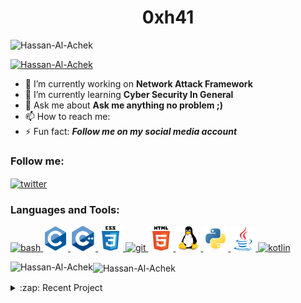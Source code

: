 <h1 align="center">0xh41</h1>

<p align="left"> <img src="https://komarev.com/ghpvc/?username=Hassan-Al-Achek&label=Profile%20views&color=1c1c1c&style=flat" alt="Hassan-Al-Achek" /> </p>
<p align="left"> <a href="https://github.com/ryo-ma/github-profile-trophy"><img src="https://github-profile-trophy.vercel.app/?username=Hassan-Al-Achek&theme=dracula&row=1&column=5" alt="Hassan-Al-Achek" /></a> </p>

- 🔭 I’m currently working on **Network Attack Framework**
- 🌱 I’m currently learning **Cyber Security In General**
- 💬 Ask me about **Ask me anything no problem ;)**
- 📫 How to reach me: 
- ⚡ Fun fact: ***Follow me on  my social media account***


<h3 align="left">Follow me:</h3>
<p align="left">
<a href="#" target="blank"><img align="center" src="https://cdn.jsdelivr.net/npm/simple-icons@3.0.1/icons/twitter.svg" alt="twitter" height="30" width="40" /></a>
</p>

<h3 align="left">Languages and Tools:</h3>
<p align="left">
<a href="https://www.gnu.org/software/bash/" target="_blank"> <img src="https://www.vectorlogo.zone/logos/gnu_bash/gnu_bash-icon.svg" alt="bash" width="40" height="40"/> </a> 
<a href="https://www.cprogramming.com/" target="_blank"> <img src="https://raw.githubusercontent.com/devicons/devicon/master/icons/c/c-original.svg" alt="c" width="40" height="40"/> </a>
<a href="https://www.w3schools.com/cpp/" target="_blank"> <img src="https://raw.githubusercontent.com/devicons/devicon/master/icons/cplusplus/cplusplus-original.svg" alt="cplusplus" width="40" height="40"/> </a>
 <a href="https://www.w3schools.com/css/" target="_blank"> <img src="https://raw.githubusercontent.com/devicons/devicon/master/icons/css3/css3-original-wordmark.svg" alt="css3" width="40" height="40"/> </a>
<a href="https://git-scm.com/" target="_blank"> <img src="https://www.vectorlogo.zone/logos/git-scm/git-scm-icon.svg" alt="git" width="40" height="40"/> </a> 
<a href="https://www.w3.org/html/" target="_blank"> <img src="https://raw.githubusercontent.com/devicons/devicon/master/icons/html5/html5-original-wordmark.svg" alt="html5" width="40" height="40"/> </a> 
<a href="https://www.linux.org/" target="_blank"> <img src="https://raw.githubusercontent.com/devicons/devicon/master/icons/linux/linux-original.svg" alt="linux" width="40" height="40"/> </a> 
<a href="https://www.python.org" target="_blank"> <img src="https://raw.githubusercontent.com/devicons/devicon/master/icons/python/python-original.svg" alt="python" width="40 "height="40"/> </a>
<a href="https://www.java.com" target="_blank"> <img src="https://raw.githubusercontent.com/devicons/devicon/master/icons/java/java-original.svg" alt="java" width="40" height="40"/> </a>
<a href="https://kotlinlang.org" target="_blank"> <img src="https://www.vectorlogo.zone/logos/kotlinlang/kotlinlang-icon.svg" alt="kotlin" width="40" height="40"/> </a>
</p>
 
<p><img align="left" src="https://github-readme-stats.vercel.app/api/top-langs?username=Hassan-Al-Achek&show_icons=true&theme=radical&hide_border=true&locale=en&layout=compact" alt="Hassan-Al-Achek" /></p>
<p><img align="center" src="https://github-readme-stats.vercel.app/api?username=Hassan-Al-Achek&show_icons=true&theme=radical&hide_border=true" alt="Hassan-Al-Achek" /></p>


<details>
  <summary>:zap: Recent Project </summary>
  
<!--START_SECTION:activity-->
1. LocationVoiture [#locationvoiture](https://github.com/Hassan-Al-Achek/LocationVoitureWebApp.git)
2. Netdeath [#netdeath](https://github.com/Hassan-Al-Achek/netdeath.git)
3. Leaker [#Leaker](https://github.com/Hassan-Al-Achek/Leaker.git)
4. Method [#Method](https://github.com/Hassan-Al-Achek/Method.git)
5. Linux Privilege Escalation [#Privesc](https://github.com/Hassan-Al-Achek/LinuxPrivilegeEscalation.git)
<!--END_SECTION:activity-->

</details>

